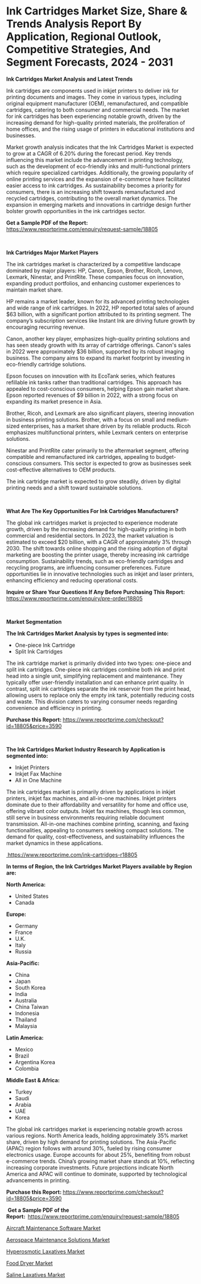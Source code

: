 <p><h1>Ink Cartridges Market Size, Share & Trends Analysis Report By Application, Regional Outlook, Competitive Strategies, And Segment Forecasts, 2024 - 2031</h1></p><p><strong>Ink Cartridges Market Analysis and Latest Trends</strong></p>
<p><p>Ink cartridges are components used in inkjet printers to deliver ink for printing documents and images. They come in various types, including original equipment manufacturer (OEM), remanufactured, and compatible cartridges, catering to both consumer and commercial needs. The market for ink cartridges has been experiencing notable growth, driven by the increasing demand for high-quality printed materials, the proliferation of home offices, and the rising usage of printers in educational institutions and businesses.</p><p>Market growth analysis indicates that the Ink Cartridges Market is expected to grow at a CAGR of 6.20% during the forecast period. Key trends influencing this market include the advancement in printing technology, such as the development of eco-friendly inks and multi-functional printers which require specialized cartridges. Additionally, the growing popularity of online printing services and the expansion of e-commerce have facilitated easier access to ink cartridges. As sustainability becomes a priority for consumers, there is an increasing shift towards remanufactured and recycled cartridges, contributing to the overall market dynamics. The expansion in emerging markets and innovations in cartridge design further bolster growth opportunities in the ink cartridges sector.</p></p>
<p><strong>Get a Sample PDF of the Report:&nbsp;</strong> <a href="https://www.reportprime.com/enquiry/request-sample/18805?utm_campaign=1105&utm_medium=2&utm_source=Github&utm_content=ia&utm_term=22112024&utm_id=ink-cartridges">https://www.reportprime.com/enquiry/request-sample/18805</a></p>
<p>&nbsp;</p>
<p><strong>Ink Cartridges Major Market Players</strong></p>
<p><p>The ink cartridges market is characterized by a competitive landscape dominated by major players: HP, Canon, Epson, Brother, Ricoh, Lenovo, Lexmark, Ninestar, and PrintRite. These companies focus on innovation, expanding product portfolios, and enhancing customer experiences to maintain market share.</p><p>HP remains a market leader, known for its advanced printing technologies and wide range of ink cartridges. In 2022, HP reported total sales of around $63 billion, with a significant portion attributed to its printing segment. The company’s subscription services like Instant Ink are driving future growth by encouraging recurring revenue.</p><p>Canon, another key player, emphasizes high-quality printing solutions and has seen steady growth with its array of cartridge offerings. Canon's sales in 2022 were approximately $36 billion, supported by its robust imaging business. The company aims to expand its market footprint by investing in eco-friendly cartridge solutions.</p><p>Epson focuses on innovation with its EcoTank series, which features refillable ink tanks rather than traditional cartridges. This approach has appealed to cost-conscious consumers, helping Epson gain market share. Epson reported revenues of $9 billion in 2022, with a strong focus on expanding its market presence in Asia.</p><p>Brother, Ricoh, and Lexmark are also significant players, steering innovation in business printing solutions. Brother, with a focus on small and medium-sized enterprises, has a market share driven by its reliable products. Ricoh emphasizes multifunctional printers, while Lexmark centers on enterprise solutions.</p><p>Ninestar and PrintRite cater primarily to the aftermarket segment, offering compatible and remanufactured ink cartridges, appealing to budget-conscious consumers. This sector is expected to grow as businesses seek cost-effective alternatives to OEM products.</p><p>The ink cartridge market is expected to grow steadily, driven by digital printing needs and a shift toward sustainable solutions.</p></p>
<p>&nbsp;</p>
<p><strong>What Are The Key Opportunities For Ink Cartridges Manufacturers?</strong></p>
<p><p>The global ink cartridges market is projected to experience moderate growth, driven by the increasing demand for high-quality printing in both commercial and residential sectors. In 2023, the market valuation is estimated to exceed $20 billion, with a CAGR of approximately 3% through 2030. The shift towards online shopping and the rising adoption of digital marketing are boosting the printer usage, thereby increasing ink cartridge consumption. Sustainability trends, such as eco-friendly cartridges and recycling programs, are influencing consumer preferences. Future opportunities lie in innovative technologies such as inkjet and laser printers, enhancing efficiency and reducing operational costs.</p></p>
<p><strong>Inquire or Share Your Questions If Any Before Purchasing This Report:</strong> <a href="https://www.reportprime.com/enquiry/pre-order/18805?utm_campaign=1105&utm_medium=2&utm_source=Github&utm_content=ia&utm_term=22112024&utm_id=ink-cartridges">https://www.reportprime.com/enquiry/pre-order/18805</a></p>
<p>&nbsp;</p>
<p><strong>Market Segmentation</strong></p>
<p><strong>The Ink Cartridges Market Analysis by types is segmented into:</strong></p>
<p><ul><li>One-piece Ink Cartridge</li><li>Split Ink Cartridges</li></ul></p>
<p><p>The ink cartridge market is primarily divided into two types: one-piece and split ink cartridges. One-piece ink cartridges combine both ink and print head into a single unit, simplifying replacement and maintenance. They typically offer user-friendly installation and can enhance print quality. In contrast, split ink cartridges separate the ink reservoir from the print head, allowing users to replace only the empty ink tank, potentially reducing costs and waste. This division caters to varying consumer needs regarding convenience and efficiency in printing.</p></p>
<p><strong>Purchase this Report:&nbsp;</strong><a href="https://www.reportprime.com/checkout?id=18805&price=3590&utm_campaign=1105&utm_medium=2&utm_source=Github&utm_content=ia&utm_term=22112024&utm_id=ink-cartridges">https://www.reportprime.com/checkout?id=18805&price=3590</a></p>
<p>&nbsp;</p>
<p><strong>The Ink Cartridges Market Industry Research by Application is segmented into:</strong></p>
<p><ul><li>Inkjet Printers</li><li>Inkjet Fax Machine</li><li>All in One Machine</li></ul></p>
<p><p>The ink cartridges market is primarily driven by applications in inkjet printers, inkjet fax machines, and all-in-one machines. Inkjet printers dominate due to their affordability and versatility for home and office use, offering vibrant color outputs. Inkjet fax machines, though less common, still serve in business environments requiring reliable document transmission. All-in-one machines combine printing, scanning, and faxing functionalities, appealing to consumers seeking compact solutions. The demand for quality, cost-effectiveness, and sustainability influences the market dynamics in these applications.</p></p>
<p><a href="https://www.reportprime.com/ink-cartridges-r18805?utm_campaign=1105&utm_medium=2&utm_source=Github&utm_content=ia&utm_term=22112024&utm_id=ink-cartridges">&nbsp;https://www.reportprime.com/ink-cartridges-r18805</a></p>
<p><strong>In terms of Region, the Ink Cartridges Market Players available by Region are:</strong></p>
<p>
    <p> <strong> North America: </strong>
        <ul>
            <li>United States</li>
            <li>Canada</li>
        </ul>
        </p> 
    <p> <strong> Europe: </strong>
        <ul>
            <li>Germany</li>
            <li>France</li>
            <li>U.K.</li>
            <li>Italy</li>
            <li>Russia</li>
        </ul>
        </p> 
    <p> <strong> Asia-Pacific: </strong>
        <ul>
            <li>China</li>
            <li>Japan</li>
            <li>South Korea</li>
            <li>India</li>
            <li>Australia</li>
            <li>China Taiwan</li>
            <li>Indonesia</li>
            <li>Thailand</li>
            <li>Malaysia</li>
        </ul>
        </p> 
    <p> <strong> Latin America: </strong>
        <ul>
            <li>Mexico</li>
            <li>Brazil</li>
            <li>Argentina Korea</li>
            <li>Colombia</li>
        </ul>
        </p> 
    <p> <strong> Middle East & Africa: </strong>
        <ul>
            <li>Turkey</li>
            <li>Saudi</li>
            <li>Arabia</li>
            <li>UAE</li>
            <li>Korea</li>
        </ul>
    </p>
    </p>
<p><p>The global ink cartridges market is experiencing notable growth across various regions. North America leads, holding approximately 35% market share, driven by high demand for printing solutions. The Asia-Pacific (APAC) region follows with around 30%, fueled by rising consumer electronics usage. Europe accounts for about 25%, benefiting from robust e-commerce trends. China’s growing market share stands at 10%, reflecting increasing corporate investments. Future projections indicate North America and APAC will continue to dominate, supported by technological advancements in printing.</p></p>
<p><strong>Purchase this Report: </strong><a href="https://www.reportprime.com/checkout?id=18805&price=3590&utm_campaign=1105&utm_medium=2&utm_source=Github&utm_content=ia&utm_term=22112024&utm_id=ink-cartridges">https://www.reportprime.com/checkout?id=18805&price=3590</a></p>
<p>&nbsp;<strong>Get a Sample PDF of the Report:&nbsp;&nbsp;</strong><a href="https://www.reportprime.com/enquiry/request-sample/18805?utm_campaign=1105&utm_medium=2&utm_source=Github&utm_content=ia&utm_term=22112024&utm_id=ink-cartridges">https://www.reportprime.com/enquiry/request-sample/18805</a></p>
<p><strong></strong></p>
<p><p><a href="https://www.linkedin.com/pulse/future-outlook-aircraft-maintenance-software-market-key-spghe?utm_campaign=1105&utm_medium=2&utm_source=Github&utm_content=ia&utm_term=22112024&utm_id=ink-cartridges">Aircraft Maintenance Software Market</a></p><p><a href="https://www.linkedin.com/pulse/aerospace-maintenance-solutions-marketanticipated-grow-f2xhe?utm_campaign=1105&utm_medium=2&utm_source=Github&utm_content=ia&utm_term=22112024&utm_id=ink-cartridges">Aerospace Maintenance Solutions Market</a></p><p><a href="https://issuu.com/reportprime-2/docs/hyperosmotic-laxatives-market-size-_88f3c0430f3018?utm_campaign=1105&utm_medium=2&utm_source=Github&utm_content=ia&utm_term=22112024&utm_id=ink-cartridges">Hyperosmotic Laxatives Market</a></p><p><a href="https://github.com/NorbertYates/Market-Research-Report-List-7/blob/main/food-dryer-market.md?utm_campaign=1105&utm_medium=2&utm_source=Github&utm_content=ia&utm_term=22112024&utm_id=ink-cartridges">Food Dryer Market</a></p><p><a href="https://issuu.com/reportprime-2/docs/saline-laxatives-market-size-2030.p_5b0a22337f2f6f?utm_campaign=1105&utm_medium=2&utm_source=Github&utm_content=ia&utm_term=22112024&utm_id=ink-cartridges">Saline Laxatives Market</a></p></p>